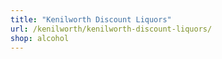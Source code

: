 ```yaml
---
title: "Kenilworth Discount Liquors"
url: /kenilworth/kenilworth-discount-liquors/
shop: alcohol
---
```


